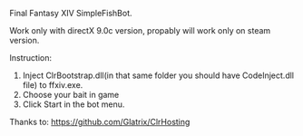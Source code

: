 Final Fantasy XIV SimpleFishBot.

Work only with directX 9.0c version, propably will work only on steam version.


Instruction:
1. Inject ClrBootstrap.dll(in that same folder you should have CodeInject.dll file) to ffxiv.exe.
2. Choose your bait in game
3. Click Start in the bot menu.

Thanks to: https://github.com/Glatrix/ClrHosting
